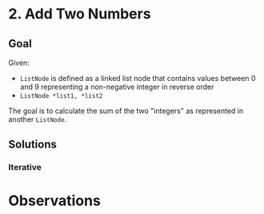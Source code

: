# 2. Add Two Numbers
## Goal
Given:
* `ListNode` is defined as a linked list node that contains values between 0 and 9 representing
a non-negative integer in reverse order
* `ListNode *list1, *list2`

The goal is to calculate the sum of the two "integers" as represented in another `ListNode`.

## Solutions
### Iterative

# Observations
